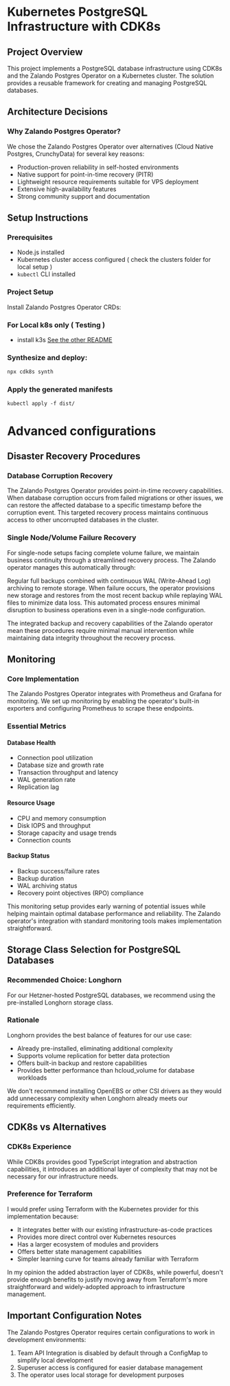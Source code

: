 # Kubernetes PostgreSQL Infrastructure with CDK8s

## Project Overview
This project implements a PostgreSQL database infrastructure using CDK8s and the Zalando Postgres Operator on a Kubernetes cluster. The solution provides a reusable framework for creating and managing PostgreSQL databases.

## Architecture Decisions

### Why Zalando Postgres Operator?
We chose the Zalando Postgres Operator over alternatives (Cloud Native Postgres, CrunchyData) for several key reasons:
- Production-proven reliability in self-hosted environments
- Native support for point-in-time recovery (PITR)
- Lightweight resource requirements suitable for VPS deployment
- Extensive high-availability features
- Strong community support and documentation

## Setup Instructions

### Prerequisites
- Node.js installed
- Kubernetes cluster access configured ( check the clusters folder for local setup )
- `kubectl` CLI installed

### Project Setup

Install Zalando Postgres Operator CRDs:


### For Local k8s only ( Testing )
- install k3s [See the other README](./clusters/local/README.md)

### Synthesize and deploy:

```sh
npx cdk8s synth
```

### Apply the generated manifests
```ssh
kubectl apply -f dist/
```


# Advanced configurations

## Disaster Recovery Procedures

### Database Corruption Recovery
The Zalando Postgres Operator provides point-in-time recovery capabilities. When database corruption occurs from failed migrations or other issues, we can restore the affected database to a specific timestamp before the corruption event. This targeted recovery process maintains continuous access to other uncorrupted databases in the cluster.

### Single Node/Volume Failure Recovery
For single-node setups facing complete volume failure, we maintain business continuity through a streamlined recovery process. The Zalando operator manages this automatically through:

Regular full backups combined with continuous WAL (Write-Ahead Log) archiving to remote storage. When failure occurs, the operator provisions new storage and restores from the most recent backup while replaying WAL files to minimize data loss. This automated process ensures minimal disruption to business operations even in a single-node configuration.

The integrated backup and recovery capabilities of the Zalando operator mean these procedures require minimal manual intervention while maintaining data integrity throughout the recovery process.


## Monitoring

### Core Implementation
The Zalando Postgres Operator integrates with Prometheus and Grafana for monitoring. We set up monitoring by enabling the operator's built-in exporters and configuring Prometheus to scrape these endpoints.

### Essential Metrics

#### Database Health
- Connection pool utilization
- Database size and growth rate
- Transaction throughput and latency
- WAL generation rate
- Replication lag

#### Resource Usage
- CPU and memory consumption
- Disk IOPS and throughput
- Storage capacity and usage trends
- Connection counts

#### Backup Status
- Backup success/failure rates
- Backup duration
- WAL archiving status
- Recovery point objectives (RPO) compliance

This monitoring setup provides early warning of potential issues while helping maintain optimal database performance and reliability. The Zalando operator's integration with standard monitoring tools makes implementation straightforward.



## Storage Class Selection for PostgreSQL Databases

### Recommended Choice: Longhorn
For our Hetzner-hosted PostgreSQL databases, we recommend using the pre-installed Longhorn storage class. 

### Rationale
Longhorn provides the best balance of features for our use case:
- Already pre-installed, eliminating additional complexity
- Supports volume replication for better data protection
- Offers built-in backup and restore capabilities
- Provides better performance than hcloud_volume for database workloads

We don't recommend installing OpenEBS or other CSI drivers as they would add unnecessary complexity when Longhorn already meets our requirements efficiently.


## CDK8s vs Alternatives 

### CDK8s Experience
While CDK8s provides good TypeScript integration and abstraction capabilities, it introduces an additional layer of complexity that may not be necessary for our infrastructure needs.

### Preference for Terraform
I would prefer using Terraform with the Kubernetes provider for this implementation because:
- It integrates better with our existing infrastructure-as-code practices
- Provides more direct control over Kubernetes resources
- Has a larger ecosystem of modules and providers
- Offers better state management capabilities
- Simpler learning curve for teams already familiar with Terraform

In my opinion the added abstraction layer of CDK8s, while powerful, doesn't provide enough benefits to justify moving away from Terraform's more straightforward and widely-adopted approach to infrastructure management.




## Important Configuration Notes

The Zalando Postgres Operator requires certain configurations to work in development environments:

1. Team API Integration is disabled by default through a ConfigMap to simplify local development
2. Superuser access is configured for easier database management
3. The operator uses local storage for development purposes